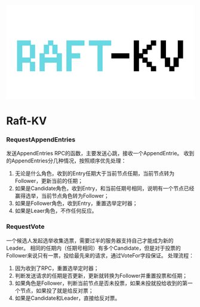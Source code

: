 ![raft-kv-logo](https://github.com/xminao/raft-kv/raw/master/imgs/raft-kv.png)

# Raft-KV

### RequestAppendEntries

发送AppendEntries RPC的函数，主要发送心跳，接收一个AppendEntrie。
收到的AppendEntries分几种情况，按照顺序优先处理：
1. 无论是什么角色，收到的Entry任期大于当前节点任期，当前节点转为Follower，更新当前的任期；
2. 如果是Candidate角色，收到Entry，和当前任期号相同，说明有一个节点已经赢得选举，当前节点角色转为Follower；
3. 如果是Follower角色，收到Entry，重置选举定时器；
4. 如果是Leaer角色，不作任何反应。  

  

  

### RequestVote

一个候选人发起选举收集选票，需要过半的服务器支持自己才能成为新的Leader。
相同的任期内（任期号相同）有多个Candidate，但是对于投票的Follower来说只有一票，投给最先来的请求，通过VoteFor字段保证。
处理流程：
1. 因为收到了RPC，重置选举定时器；
2. 判断发送请求的任期是否更新，更新就转换为Follower并重置投票和任期；
3. 如果角色是Follower，判断当前节点是否未投票，如果未投就投给收到的第一个节点，如果投了就是给反对票；
4. 如果是Candidate和Leader，直接给反对票。
